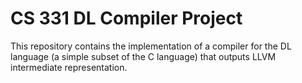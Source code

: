 # CS 331 DL Compiler Project 

This repository contains the implementation of a compiler for the DL language (a simple subset of the C language) that outputs LLVM intermediate representation. 
